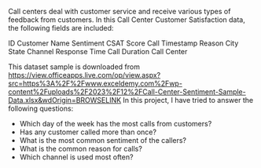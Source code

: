 Call centers deal with customer service and receive various types of feedback from customers. In this Call Center Customer Satisfaction data, the following fields are included:

ID
Customer Name
Sentiment
CSAT Score
Call Timestamp
Reason
City
State
Channel
Response Time
Call Duration
Call Center

This dataset sample is downloaded from https://view.officeapps.live.com/op/view.aspx?src=https%3A%2F%2Fwww.exceldemy.com%2Fwp-content%2Fuploads%2F2023%2F12%2FCall-Center-Sentiment-Sample-Data.xlsx&wdOrigin=BROWSELINK
In this project, I have tried to answer the following questions:

* Which day of the week has the most calls from customers?
* Has any customer called more than once?
* What is the most common sentiment of the callers?
* What is the common reason for calls?
* Which channel is used most often?
